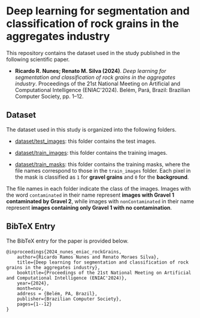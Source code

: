 # Deep learning for segmentation and classification of rock grains in the aggregates industry

This repository contains the dataset used in the study published in the following scientific paper.

- **Ricardo R. Nunes; Renato M. Silva (2024)**. *Deep learning for segmentation and classification of rock grains in the aggregates industry*. Proceedings of the 21st National Meeting on Artificial and Computational Intelligence (ENIAC'2024). Belém, Pará, Brazil: Brazilian Computer Society, pp. 1–12.

## Dataset

The dataset used in this study is organized into the following folders. 

- [dataset/test_images](./dataset/test_images): this folder contains the test images.

- [dataset/train_images](./dataset/train_images): this folder contains the training images.

- [dataset/train_masks](./dataset/train_masks): this folder contains the training masks, where the file names correspond to those in the `train_images` folder. Each pixel in the mask is classified as `1` for **gravel grains** and `0` for the **background**. 

The file names in each folder indicate the class of the images. Images with the word `contaminated` in their name represent **images with Gravel 1 contaminated by Gravel 2**, while images with `nonContaminated` in their name represent **images containing only Gravel 1 with no contamination**.
  
## BibTeX Entry

The BibTeX entry for the paper is provided below.

```
@inproceedings{2024_nunes_eniac_rockGrains,
	author={Ricardo Ramos Nunes and Renato Moraes Silva},
	title={Deep learning for segmentation and classification of rock grains in the aggregates industry},
	booktitle={Proceedings of the 21st National Meeting on Artificial and Computational Intelligence (ENIAC'2024)}, 
	year={2024},
	month=nov,
	address = {Belém, PA, Brazil},
	publisher={Brazilian Computer Society},
	pages={1--12}
}
```






